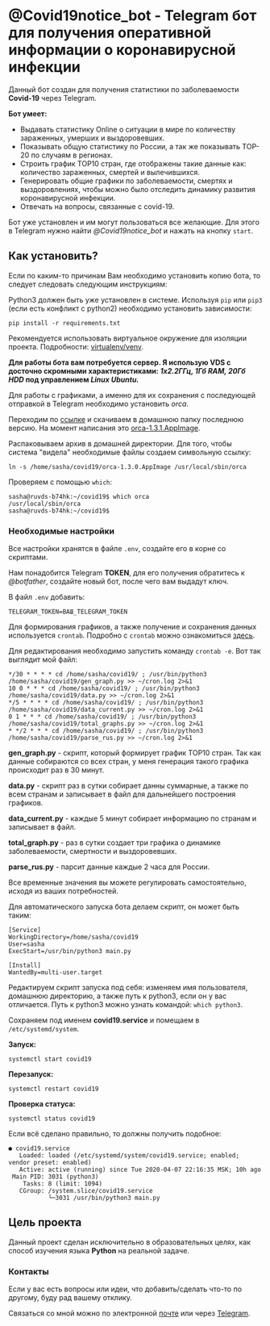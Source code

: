 # @Covid19notice_bot - Telegram бот для получения оперативной информации о коронавирусной инфекции

Данный бот создан для получения статистики по заболеваемости **Covid-19** через Telegram.

**Бот умеет:**

- Выдавать статистику Online о ситуации в мире по количеству зараженных, умерших и выздоровевших.
- Показывать общую статистику по России, а так же показывать TOP-20 по случаям в регионах.
- Строить график TOP10 стран, где отображены такие данные как: количество зараженных, смертей и вылечившихся.
- Генерировать общие графики по заболеваемости, смертях и выздоровлениях, чтобы можно было отследить динамику развития коронавирусной инфекции.
- Отвечать на вопросы, связанные с covid-19.

Бот уже установлен и им могут пользоваться все желающие. Для этого в Telegram нужно найти *@Covid19notice_bot* и нажать на кнопку ``start``.

## Как установить?

Если по каким-то причинам Вам необходимо установить копию бота, то следует следовать следующим инструкциям:

Python3 должен быть уже установлен в системе.
Используя `pip` или `pip3` (если есть конфликт с python2) необходимо установить зависимости:

```
pip install -r requirements.txt
```

Рекомендуется использовать виртуальное окружение для изоляции проекта.
Подробности: [virtualenv/venv](https://docs.python.org/3/library/venv.html).

**Для работы бота вам потребуется сервер. Я использую VDS с досточно скромными характеристиками: *1x2.2ГГц, 1Гб RAM, 20Гб HDD* под управлением *Linux Ubuntu.***

Для работы с графиками, а именно для их сохранения с последующей отправкой в Telegram необходимо установить *orca*. 

Переходим по [ссылке](https://github.com/plotly/orca/releases) и скачиваем в домашнюю папку последнюю версию. На момент написания это [orca-1.3.1.AppImage](https://github.com/plotly/orca/releases/download/v1.3.1/orca-1.3.1.AppImage).

Распаковываем архив в домашней директории. Для того, чтобы система "видела" необходимые файлы создаем символьную ссылку:

```shell
ln -s /home/sasha/covid19/orca-1.3.0.AppImage /usr/local/sbin/orca
```

Проверяем с помощью ```which```:

```shell
sasha@ruvds-b74hk:~/covid19$ which orca
/usr/local/sbin/orca
sasha@ruvds-b74hk:~/covid19$ 
```

### Необходимые настройки

Все настройки хранятся в файле `.env`, создайте его в корне со скриптами.

Нам понадобится Telegram **TOKEN**, для его получения обратитесь к *@botfather*, создайте новый бот, после чего вам выдадут ключ.

В файл `.env` добавить:

```
TELEGRAM_TOKEN=ВАШ_TELEGRAM_TOKEN
```

Для формирования графиков, а также получение и сохранения данных используется ```crontab```. Подробно с ```crontab``` можно ознакомиться [здесь](https://help.ubuntu.ru/wiki/cron).

Для редактирования необходимо запустить команду ```crontab -e```. Вот так выглядит мой файл:

```shell
*/30 * * * * cd /home/sasha/covid19/ ; /usr/bin/python3 /home/sasha/covid19/gen_graph.py >> ~/cron.log 2>&1
10 0 * * * cd /home/sasha/covid19/ ; /usr/bin/python3 /home/sasha/covid19/data.py >> ~/cron.log 2>&1
*/5 * * * * cd /home/sasha/covid19/ ; /usr/bin/python3 /home/sasha/covid19/data_current.py >> ~/cron.log 2>&1
0 1 * * * cd /home/sasha/covid19/ ; /usr/bin/python3 /home/sasha/covid19/total_graphs.py >> ~/cron.log 2>&1
* */2 * * * cd /home/sasha/covid19/ ; /usr/bin/python3 /home/sasha/covid19/parse_rus.py >> ~/cron.log 2>&1
```

**gen_graph.py** - скрипт, который формирует график TOP10 стран. Так как данные собираются со всех стран, у меня генерация такого графика происходит раз в 30 минут.

**data.py** - скрипт раз в сутки собирает данны суммарные, а также по всем странам и записывает в файл для дальнейшего построения графиков.

**data_current.py** - каждые 5 минут собирает информацию по странам и записывает в файл.

**total_graph.py** - раз в сутки создает три графика о динамике заболеваемости, смертности и выздоровевших.

**parse_rus.py** - парсит данные каждые 2 часа для России.

Все временные значения вы можете регулировать самостоятельно, исходя из ваших потребностей.



Для автоматического запуска бота делаем скрипт, он может быть таким:

```shell
[Service]
WorkingDirectory=/home/sasha/covid19
User=sasha
ExecStart=/usr/bin/python3 main.py

[Install]
WantedBy=multi-user.target

```

Редактируем скрипт запуска под себя: изменяем имя пользователя, домашнюю директорию, а также путь к python3, если он у вас отличается. Путь к python3 можно узнать командой: ```which python3```.

Сохраняем под именем **covid19.service** и помещаем в ```/etc/systemd/system```.

**Запуск:**

```shell
systemctl start covid19
```

**Перезапуск:**

```shell
systemctl restart covid19
```

**Проверка статуса:**

```she
systemctl status covid19
```

Если всё сделано правильно, то должны получить подобное:

```shell
● covid19.service
   Loaded: loaded (/etc/systemd/system/covid19.service; enabled; vendor preset: enabled)
   Active: active (running) since Tue 2020-04-07 22:16:35 MSK; 10h ago
 Main PID: 3031 (python3)
    Tasks: 8 (limit: 1094)
   CGroup: /system.slice/covid19.service
           └─3031 /usr/bin/python3 main.py
```



## Цель проекта

Данный проект сделан исключительно в образовательных целях, как способ изучения языка **Python** на реальной задаче.

### Контакты

Если у вас есть вопросы или идеи, что добавить/сделать что-то по другому, буду рад вашему отклику.

Связаться со мной можно по электронной [почте](mailto:admin@armavir.ru) или через [Telegram](https://tele.click/irootpro).

